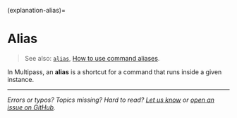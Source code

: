 (explanation-alias)=
# Alias

> See also: [`alias`](/reference/command-line-interface/alias), [How to use command aliases](/how-to-guides/manage-instances/use-instance-command-aliases).

In Multipass, an **alias** is a shortcut for a command that runs inside a given instance.

---

*Errors or typos? Topics missing? Hard to read? <a href="https://docs.google.com/forms/d/e/1FAIpQLSd0XZDU9sbOCiljceh3rO_rkp6vazy2ZsIWgx4gsvl_Sec4Ig/viewform?usp=pp_url&entry.317501128=https://canonical.com/multipass/docs/alias" target="_blank">Let us know</a> or <a href="https://github.com/canonical/multipass/issues/new/choose" target="_blank">open an issue on GitHub</a>.*
